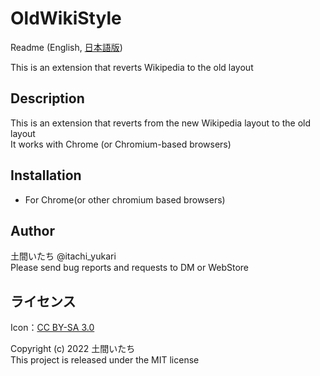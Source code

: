 # OldWikiStyle
Readme (English, <a href="https://github.com/doma-itachi/Youtube-shorts-block/blob/master/readme_ja.md" target="_blank">日本語版</a>)

This is an extension that reverts Wikipedia to the old layout

## Description
This is an extension that reverts from the new Wikipedia layout to the old layout  
It works with Chrome (or Chromium-based browsers)

## Installation
- For Chrome(or other chromium based browsers)

## Author
土間いたち @itachi_yukari  
Please send bug reports and requests to DM or WebStore

## ライセンス
Icon：[CC BY-SA 3.0](https://creativecommons.org/licenses/by-sa/3.0/)

Copyright (c) 2022 土間いたち  
This project is released under the MIT license